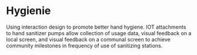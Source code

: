 # Hygienie
Using interaction design to promote better hand hygiene. IOT attachments to hand sanitizer pumps allow collection of usage data, visual feedback on a local screen, and visual feedback on a communal screen to achieve community milestones in frequency of use of sanitizing stations.
